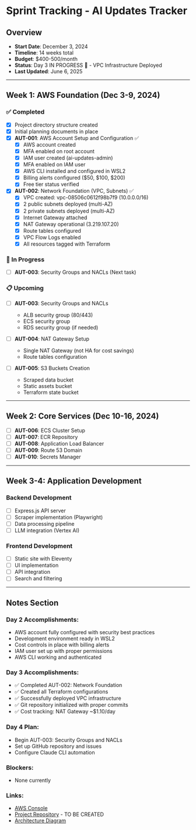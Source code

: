 # Sprint Tracking - AI Updates Tracker

## Overview
- **Start Date**: December 3, 2024 
- **Timeline**: 14 weeks total
- **Budget**: $400-500/month
- **Status**: Day 3 IN PROGRESS 🚀 - VPC Infrastructure Deployed
- **Last Updated**: June 6, 2025

---

## Week 1: AWS Foundation (Dec 3-9, 2024)

### ✅ Completed
- [x] Project directory structure created
- [x] Initial planning documents in place
- [x] **AUT-001**: AWS Account Setup and Configuration ✅
  - [x] AWS account created
  - [x] MFA enabled on root account
  - [x] IAM user created (ai-updates-admin)
  - [x] MFA enabled on IAM user
  - [x] AWS CLI installed and configured in WSL2
  - [x] Billing alerts configured ($50, $100, $200)
  - [x] Free tier status verified
- [x] **AUT-002**: Network Foundation (VPC, Subnets) ✅
  - [x] VPC created: vpc-08506c0612f98b7f9 (10.0.0.0/16)
  - [x] 2 public subnets deployed (multi-AZ)
  - [x] 2 private subnets deployed (multi-AZ)
  - [x] Internet Gateway attached
  - [x] NAT Gateway operational (3.219.107.20)
  - [x] Route tables configured
  - [x] VPC Flow Logs enabled
  - [x] All resources tagged with Terraform

### 🔄 In Progress
- [ ] **AUT-003**: Security Groups and NACLs (Next task)

### 📋 Upcoming
  
- [ ] **AUT-003**: Security Groups and NACLs
  - ALB security group (80/443)
  - ECS security group
  - RDS security group (if needed)

- [ ] **AUT-004**: NAT Gateway Setup
  - Single NAT Gateway (not HA for cost savings)
  - Route tables configuration

- [ ] **AUT-005**: S3 Buckets Creation
  - Scraped data bucket
  - Static assets bucket
  - Terraform state bucket

---

## Week 2: Core Services (Dec 10-16, 2024)

- [ ] **AUT-006**: ECS Cluster Setup
- [ ] **AUT-007**: ECR Repository
- [ ] **AUT-008**: Application Load Balancer
- [ ] **AUT-009**: Route 53 Domain
- [ ] **AUT-010**: Secrets Manager

---

## Week 3-4: Application Development

### Backend Development
- [ ] Express.js API server
- [ ] Scraper implementation (Playwright)
- [ ] Data processing pipeline
- [ ] LLM integration (Vertex AI)

### Frontend Development  
- [ ] Static site with Eleventy
- [ ] UI implementation
- [ ] API integration
- [ ] Search and filtering

---

## Notes Section

### Day 2 Accomplishments:
- AWS account fully configured with security best practices
- Development environment ready in WSL2
- Cost controls in place with billing alerts
- IAM user set up with proper permissions
- AWS CLI working and authenticated

### Day 3 Accomplishments:
- ✅ Completed AUT-002: Network Foundation
- ✅ Created all Terraform configurations
- ✅ Successfully deployed VPC infrastructure
- ✅ Git repository initialized with proper commits
- ✅ Cost tracking: NAT Gateway ~$1.10/day

### Day 4 Plan:
- Begin AUT-003: Security Groups and NACLs
- Set up GitHub repository and issues
- Configure Claude CLI automation

### Blockers:
- None currently

### Links:
- [AWS Console](https://console.aws.amazon.com)
- [Project Repository](https://github.com/yourusername/ai-updates-tracker) - TO BE CREATED
- [Architecture Diagram](./ai_updates_tracker_architecture.png)
